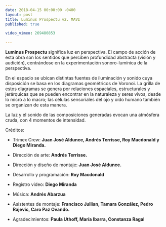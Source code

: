 ```yaml
---
date: 2018-04-15 00:00:00 -0400
layout: post
title: Luminus Prospectu v2. MAVI
published: true

video_vimeo: 269480853

---
```


**Luminus Prospectu** significa luz en perspectiva. El campo de acción de esta obra son los sentidos que perciben profundidad abstracta (visión y audición), centrándose en la experimentación sonoro-lumínica de la perspectiva.

En el espacio se ubican distintas fuentes de iluminación y sonido cuya disposición se basa en los diagramas geométricos de Voronoi. La grilla de estos diagramas se genera por relaciones espaciales, estructurales y jerárquicas que se pueden encontrar en la naturaleza y seres vivos, desde lo micro a lo macro; las células sensoriales del ojo y oído humano también se organizan de esta manera.

La luz y el sonido de las composiciones generadas evocan una atmósfera cruda, con 4 momentos de intensidad.

Créditos:
* Trimex Crew: **Juan José Aldunce, Andrés Terrisse, Roy Macdonald y Diego Miranda.**
* Dirección de arte: **Andrés Terrisse.**
* Dirección y diseño de montaje: **Juan José Aldunce.**
* Desarrollo y programación: **Roy Macdonald**
* Registro video: **Diego Miranda**
* Música: **Andrés Abarzua**
* Asistentes de montaje: **Francisco Jullian, Tamara González, Pedro Rajevic, Caro Paz Ovando.**

* Agradecimientos: **Paula Uthoff, María Ibarra, Constanza Ragal**
